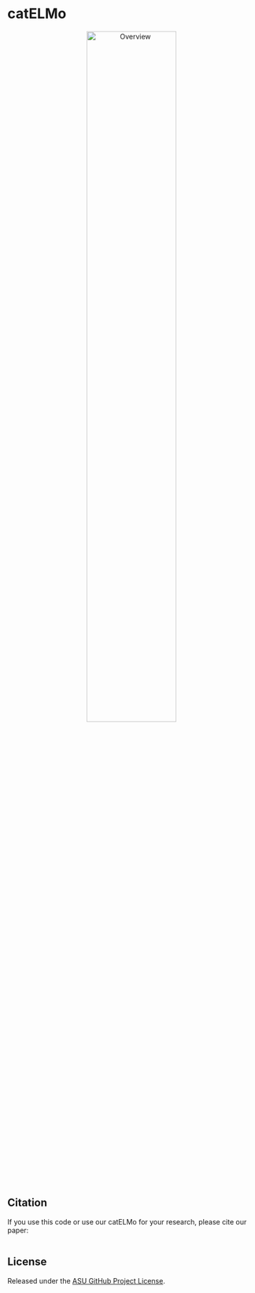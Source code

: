 # catELMo


<p align="center"><img width=60% alt="Overview" src="https://github.com/Lee-CBG/catELMo/blob/main/figures/pipeline.png"></p>

## Citation
If you use this code or use our catELMo for your research, please cite our paper:
```

```

## License

Released under the [ASU GitHub Project License](./LICENSE).
